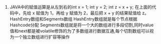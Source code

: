 1. JAVA中的赋值运算是从左到右的int x = 1; int y = 2; int z = x + y;
	在上面的代码中，先给 x 赋值为 1，再给 y 赋值为 2，最后把 x + y 的结果赋值给 z。
HashEntry数组和Segments数组
	HashEntry数组就是每个节点根据Hashcode分配 
	Segments数组就是将一个大的数组进行多段切割,同时value值和next都是被volatile修饰的为了多数组进行数据互通,每个切割数组可以视为一个独立数组进行扩容等操作


